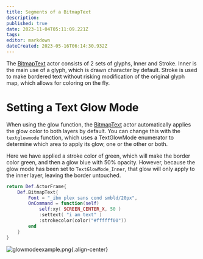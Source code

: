 ```yaml
---
title: Segments of a BitmapText
description: 
published: true
date: 2023-11-04T05:11:09.221Z
tags: 
editor: markdown
dateCreated: 2023-05-16T06:14:30.932Z
---
```


The [BitmapText](/en/dev/actors/actortypes/bitmaptext/_index) actor consists of 2 sets of glyphs, Inner and Stroke. Inner is the main use of a glyph, which is drawn character by default. Stroke is used to make bordered text without risking modification of the original glyph map, which allows for coloring on the fly.

# Setting a Text Glow Mode

When using the glow function, the [BitmapText](/en/dev/actors/actortypes/bitmaptext/_index) actor automatically applies the glow color to both layers by default. You can change this with the `textglowmode` function, which uses a TextGlowMode enumerator to determine which area to apply its glow, one or the other or both.

Here we have applied a stroke color of green, which will make the border color green, and then a glow blue with 50% opacity. However, because the glow mode has been set to `TextGlowMode_Inner`, that glow will only apply to the inner layer, leaving the border untouched.


```lua
return Def.ActorFrame{
	Def.BitmapText{
		Font = "_ibm plex sans cond smbld/20px",
		OnCommand = function(self)
			self:xy( SCREEN_CENTER_X, 50 )
			:settext( "i am text" )
			:strokecolor(color("#ffffff00"))
		end
	}
}
```

![glowmodeexample.png](/resources/actors/bitmaptext/glowmodeexample.png){.align-center}